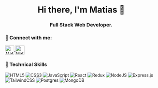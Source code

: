 <h1 align="center">Hi there, I'm Matias 👋</h1>
<h3 align="center">Full Stack Web Developer.</h3>

### 🤝 Connect with me:
<a href="https://www.linkedin.com/in/matías-medina-844181242" target="blank">
  <img align="center"
      src="https://raw.githubusercontent.com/maurodesouza/profile-readme-generator/main/src/assets/icons/social/linkedin/default.svg"
      alt="Matias Medina" height="30" width="30" />
</a>
<a href="https://www.youtube.com/@MatUDev-1806" target="blank">
  <img align="center"
      src="https://raw.githubusercontent.com/maurodesouza/profile-readme-generator/main/src/assets/icons/social/youtube/default.svg"
      alt="Matias Medina" height="30" width="30" />
</a>


### 💼 Technical Skills
![HTML5](https://img.shields.io/badge/html5-%23E34F26.svg?style=for-the-badge&logo=html5&logoColor=white) ![CSS3](https://img.shields.io/badge/css3-%231572B6.svg?style=for-the-badge&logo=css3&logoColor=white) ![JavaScript](https://img.shields.io/badge/javascript-%23323330.svg?style=for-the-badge&logo=javascript&logoColor=%23F7DF1E) ![React](https://img.shields.io/badge/react-%2320232a.svg?style=for-the-badge&logo=react&logoColor=%2361DAFB) ![Redux](https://img.shields.io/badge/redux-%23593d88.svg?style=for-the-badge&logo=redux&logoColor=white) ![NodeJS](https://img.shields.io/badge/node.js-6DA55F?style=for-the-badge&logo=node.js&logoColor=white) ![Express.js](https://img.shields.io/badge/express.js-%23404d59.svg?style=for-the-badge&logo=express&logoColor=%2361DAFB) ![TailwindCSS](https://img.shields.io/badge/tailwindcss-%2338B2AC.svg?style=for-the-badge&logo=tailwind-css&logoColor=white) ![Postgres](https://img.shields.io/badge/postgres-%23316192.svg?style=for-the-badge&logo=postgresql&logoColor=white) ![MongoDB](https://img.shields.io/badge/MongoDB-%234ea94b.svg?style=for-the-badge&logo=mongodb&logoColor=white)


